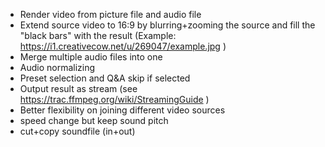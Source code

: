 - Render video from picture file and audio file
- Extend source video to 16:9 by blurring+zooming the source and fill the "black bars" with the result (Example: https://i1.creativecow.net/u/269047/example.jpg )
- Merge multiple audio files into one
- Audio normalizing
- Preset selection and Q&A skip if selected
- Output result as stream (see https://trac.ffmpeg.org/wiki/StreamingGuide )
- Better flexibility on joining different video sources
- speed change but keep sound pitch
- cut+copy soundfile (in+out)
